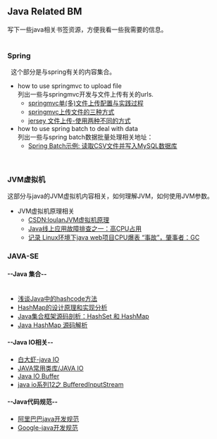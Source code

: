 ## Java Related BM <br>
  写下一些java相关书签资源，方便我看一些我需要的信息。<br>
<br>
### Spring<br>
   这个部分是与spring有关的内容集合。
<br>
  * how to use springmvc to upload file <br>
  列出一些与springmvc开发与文件上传有关的urls.<br>
    * [springmvc单(多)文件上传配置与实践过程](http://www.360doc.com/content/14/0726/17/2562177_397241353.shtml)<br>
    * [springmvc上传文件的三种方式](http://www.cnblogs.com/fjsnail/p/3491033.html)<br>
    * [jersey 文件上传-使用两种不同的方式](http://blog.csdn.net/wk313753744/article/details/46235895)
  * how to use spring batch to deal with data <br>
  列出一些与spring batch数据批量处理相关地址：<br>
    * [Spring Batch示例: 读取CSV文件并写入MySQL数据库](https://blog.csdn.net/renfufei/article/details/45894875)<br>
<br>


### JVM虚拟机<br>
这部分与java的JVM虚拟机内容相关，如何理解JVM，如何使用JVM参数。
  * JVM虚拟机原理相关<br>
    * [CSDN:loulanJVM虚拟机原理](http://blog.csdn.net/u010349169/article/category/2620885)<br>
    * [Java线上应用故障排查之一：高CPU占用](http://blog.csdn.net/blade2001/article/details/9065985)<br>
    * [记录 Linux环境下java web项目CPU爆表 “事故”，肇事者：GC](http://www.th7.cn/Program/java/201606/884819.shtml)

### JAVA-SE<br>
#### --Java 集合-- <br><br>
  * [浅谈Java中的hashcode方法](http://www.cnblogs.com/dolphin0520/p/3681042.html)<br>
  * [HashMap的设计原理和实现分析](http://blog.csdn.net/luanlouis/article/details/41576373)<br>
  * [Java集合框架源码剖析：HashSet 和 HashMap](https://wenku.baidu.com/view/ea6fbb9aed3a87c24028915f804d2b160b4e86d3.html)<br>
  * [Java HashMap 源码解析](https://segmentfault.com/a/1190000003704860)<br>
  
#### --Java IO相关--<br>
  * [白大虾-java IO](http://www.cnblogs.com/baixl/p/4170599.html)<br>
  * [JAVA常用类库/JAVA IO](http://www.cnblogs.com/lcw/p/3540969.html)<br>
  * [Java IO Buffer](http://www.th7.cn/Program/java/201610/992751.shtml) <br>
  * [java io系列12之 BufferedInputStream](http://www.cnblogs.com/skywang12345/p/io_12.html)<br>   

#### --Java代码规范--<br>
  * [阿里巴巴java开发规范](http://pan.baidu.com/s/1dEFfXrb)<br>
  * [Google-java开发规范](https://google.github.io/styleguide/javaguide.html)<br>
